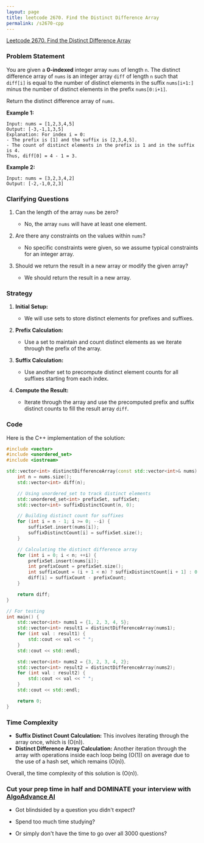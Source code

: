 ```yaml
---
layout: page
title: leetcode 2670. Find the Distinct Difference Array
permalink: /s2670-cpp
---
```

[Leetcode 2670. Find the Distinct Difference Array](https://algoadvance.github.io/algoadvance/l2670)
### Problem Statement

You are given a **0-indexed** integer array `nums` of length `n`. The distinct difference array of `nums` is an integer array `diff` of length `n` such that `diff[i]` is equal to the number of distinct elements in the suffix `nums[i+1:]` minus the number of distinct elements in the prefix `nums[0:i+1]`.

Return the distinct difference array of `nums`.

**Example 1:**

```
Input: nums = [1,2,3,4,5]
Output: [-3,-1,1,3,5]
Explanation: For index i = 0:
- The prefix is [1] and the suffix is [2,3,4,5].
- The count of distinct elements in the prefix is 1 and in the suffix is 4.
Thus, diff[0] = 4 - 1 = 3.
```

**Example 2:**

```
Input: nums = [3,2,3,4,2]
Output: [-2,-1,0,2,3]
```

### Clarifying Questions

1. Can the length of the array `nums` be zero?
   - No, the array `nums` will have at least one element.

2. Are there any constraints on the values within `nums`?
   - No specific constraints were given, so we assume typical constraints for an integer array.

3. Should we return the result in a new array or modify the given array?
   - We should return the result in a new array.

### Strategy

1. **Initial Setup:**
   - We will use sets to store distinct elements for prefixes and suffixes.
   
2. **Prefix Calculation:**
   - Use a set to maintain and count distinct elements as we iterate through the prefix of the array.

3. **Suffix Calculation:**
   - Use another set to precompute distinct element counts for all suffixes starting from each index.

4. **Compute the Result:**
   - Iterate through the array and use the precomputed prefix and suffix distinct counts to fill the result array `diff`.

### Code

Here is the C++ implementation of the solution:

```cpp
#include <vector>
#include <unordered_set>
#include <iostream>

std::vector<int> distinctDifferenceArray(const std::vector<int>& nums) {
    int n = nums.size();
    std::vector<int> diff(n);

    // Using unordered_set to track distinct elements
    std::unordered_set<int> prefixSet, suffixSet;
    std::vector<int> suffixDistinctCount(n, 0);

    // Building distinct count for suffixes
    for (int i = n - 1; i >= 0; --i) {
        suffixSet.insert(nums[i]);
        suffixDistinctCount[i] = suffixSet.size();
    }

    // Calculating the distinct difference array
    for (int i = 0; i < n; ++i) {
        prefixSet.insert(nums[i]);
        int prefixCount = prefixSet.size();
        int suffixCount = (i + 1 < n) ? suffixDistinctCount[i + 1] : 0;
        diff[i] = suffixCount - prefixCount;
    }

    return diff;
}

// For testing
int main() {
    std::vector<int> nums1 = {1, 2, 3, 4, 5};
    std::vector<int> result1 = distinctDifferenceArray(nums1);
    for (int val : result1) {
        std::cout << val << " ";
    }
    std::cout << std::endl;

    std::vector<int> nums2 = {3, 2, 3, 4, 2};
    std::vector<int> result2 = distinctDifferenceArray(nums2);
    for (int val : result2) {
        std::cout << val << " ";
    }
    std::cout << std::endl;

    return 0;
}
```

### Time Complexity

- **Suffix Distinct Count Calculation:** This involves iterating through the array once, which is \(O(n)\).
- **Distinct Difference Array Calculation:** Another iteration through the array with operations inside each loop being \(O(1)\) on average due to the use of a hash set, which remains \(O(n)\).

Overall, the time complexity of this solution is \(O(n)\).


### Cut your prep time in half and DOMINATE your interview with [AlgoAdvance AI](https://algoAdvance.com)

- Got blindsided by a question you didn't expect?

- Spend too much time studying?

- Or simply don't have the time to go over all 3000 questions?

